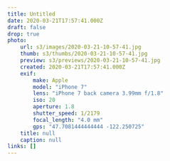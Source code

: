 ```yaml
---
title: Untitled
date: 2020-03-21T17:57:41.000Z
draft: false
drop: true
photo:
    url: s3/images/2020-03-21-10-57-41.jpg
    thumb: s3/thumbs/2020-03-21-10-57-41.jpg
    preview: s3/previews/2020-03-21-10-57-41.jpg
    created: 2020-03-21T17:57:41.000Z
    exif:
        make: Apple
        model: "iPhone 7"
        lens: "iPhone 7 back camera 3.99mm f/1.8"
        iso: 20
        aperture: 1.8
        shutter_speed: 1/2179
        focal_length: "4.0 mm"
        gps: "47.7081444444444 -122.250725"
    title: null
    caption: null
links: []
---
```

